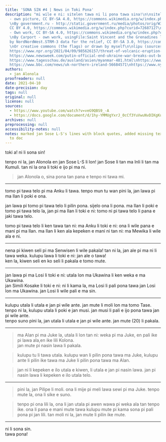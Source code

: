 ```yaml
---
title: 'SONA SIN #4 | News in Toki Pona'
description: "mi wile e ni: sitelen tawa ni li pona tawa sina!\n\nsitelen: \nBy PolizeiBerlin
  - own picture, CC BY-SA 4.0, https://commons.wikimedia.org/w/index.php?curid=100022285\n
  \nBy government.ru - http://static.government.ru/media/photos/orig/W3GA78Q5BQLJARph45cr0ii8CYI93HwA.png,
  CC BY 4.0, https://commons.wikimedia.org/w/index.php?curid=72687127\n\nBy Dim Grits
  - Own work, CC BY-SA 4.0, https://commons.wikimedia.org/w/index.php?curid=4617984\n
  \nBy Carport - own work, usingFile:Saint Vincent and the Grenadines location map.svg
  by NordNordWest.STRM-3 data for the relief, CC BY-SA 3.0, https://commons.wikimedia.org/w/index.php?curid=23501870\n
  \nOr creative commons (the flags) or drawn by myself\n\nlipu (sources):\nhttps://edition.cnn.com/2021/04/09/asia/south-korea-iran-tanker-intl-hnk/index.html\n\
  https://www.npr.org/2021/04/09/985626157/threat-of-volcanic-eruption-forces-residents-to-flee-st-vincent?t=1617961796006\n\
  https://www.newsweek.com/putin-official-end-ukraine-war-breaks-out-border-russia-1582074\n\
  https://www.tagesschau.de/ausland/asien/myanmar-481.html\nhttps://www.wsj.com/articles/riots-in-northern-ireland-spurred-by-brexit-crime-and-covid-19-restrictions-11617900072,\n\
  https://www.bbc.com/news/uk-northern-ireland-56684571\nhttps://www.nytimes.com/2021/04/09/obituaries/prince-philip-dead.html"
authors:
  - jan Alonola
proofreaders: null
date: 2021-04-10
date-precision: day
tags: null
original: null
license: null
sources:
  - https://www.youtube.com/watch?v=veG9QBS9_-A
  - https://docs.google.com/document/d/1hy-YMMUgYxrJ_0cCf3YuVwuNvDIKgKute7OrfCiuscI/edit
archives: null
preprocessing: null
accessibility-notes: null
notes: marked jan Sose L-S's lines with block quotes, added missing text from video
  to doc
---
```


toki a! ni li sona sin!

tenpo ni la, jan Alonola en jan Sose L-S li lon! jan Sose li tan ma Inli li tan ma Kumuli. tan ni la ona li toki e ijo pi ma ni.

> jan Alonola o, sina pona tan pana e tenpo ni tawa mi.

---

<!-- https://edition.cnn.com/2021/04/09/asia/south-korea-iran-tanker-intl-hnk/index.html -->

tomo pi tawa telo pi ma Anku li tawa. tenpo mun tu wan pini la, jan lawa pi ma Ilan li poki e ona.

jan lawa pi tomo pi tawa telo li pilin pona. sijelo ona li pona. ma Ilan li poki e tomo pi tawa telo la, jan pi ma Ilan li toki e ni: tomo ni pi tawa telo li pana e jaki tawa telo.

tomo pi tawa telo li ken tawa tan ni: ma Anku li toki e ni: ona li wile pana e mani pi ma Ilan. ma Ilan li ken ala kepeken e mani ni tan ni: ma Mewika li wile ala e ni.

---

<!-- https://www.npr.org/2021/04/09/985626157/threat-of-volcanic-eruption-forces-residents-to-flee-st-vincent?t=1617961796006 -->

nena pi kiwen seli pi ma Senwisen li wile pakala! tan ni la, jan ale pi ma ni li tawa weka. kulupu lawa li toki e ni: jan ale o tawa!  
ken la, kiwen seli en ko seli li pakala e tomo mute.

---

<!-- https://www.newsweek.com/putin-official-end-ukraine-war-breaks-out-border-russia-1582074 -->

jan lawa pi ma Losi li toki e ni: utala lon ma Ukawina li ken weka e ma Ukawina.  
jan Simili Kosake li toki e ni: ni li kama la, ma Losi li pali pona tawa jan Losi lon ma Ukawina. jan Losi li wile pali e ma sin.

---

<!-- https://www.tagesschau.de/ausland/asien/myanmar-481.html -->

kulupu utala li utala e jan pi wile ante. jan mute li moli lon ma tomo Tase. tenpo ni la, kulupu utala li poki e jan musi. jan musi li pali e ijo pona tawa jan pi wile ante.  
tenpo suno pini la, jan utala li utala e jan pi wile ante. jan mute (20) li pakala.

---

<!-- https://www.wsj.com/articles/riots-in-northern-ireland-spurred-by-brexit-crime-and-covid-19-restrictions-11617900072,
https://www.bbc.com/news/uk-northern-ireland-56684571 -->

> ma Alan pi ma Juke la, utala li lon tan ni: weka pi ma Juke, en pali ike pi lawa ala,en ike lili Kolona.  
> jan mute pi nasin lawa li pakala.

> kulupu tu li tawa utala. kulupu wan li pilin pona tawa ma Juke, kulupu ante li pilin ike tawa ma Juke li pilin pona tawa ma Alan.

> jan ni li kepeken e ilo utala e kiwen, li utala e jan pi nasin lawa. jan pi nasin lawa li kepeken e ilo utala telo.

---

<!-- https://www.nytimes.com/2021/04/09/obituaries/prince-philip-dead.html -->

> pini la, jan Pilipe li moli. ona li mije pi meli lawa sewi pi ma Juke. tenpo mute la, ona li sike e suno.

> tenpo pi ona lili la, ona li jan utala pi awen wawa pi weka ala tan tenpo ike. ona li pana e mani mute tawa kulupu mute pi kama sona pi pali pona pi jan lili. tan moli ni la, jan mute li pilin ike mute.

---

ni li sona sin.  
tawa pona!
